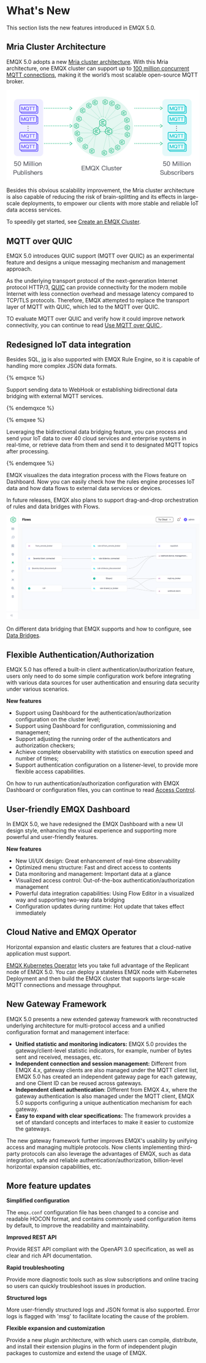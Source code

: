 # What's New

This section lists the new features introduced in EMQX 5.0.

## Mria Cluster Architecture

EMQX 5.0 adopts a new [Mria cluster architecture](./mria-introduction.md). With this Mria architecture, one EMQX cluster can support up to [100 million concurrent MQTT connections](https://www.emqx.com/en/blog/reaching-100m-mqtt-connections-with-emqx-5-0), making it the world’s most scalable open-source MQTT broker.

<img src="./assets/100m-benckmark.png" alt="100m-benckmark" style="zoom:50%;" />

Besides this obvious scalability improvement, the Mria cluster architecture is also capable of reducing the risk of brain-splitting and its effects in large-scale deployments, to empower our clients with more stable and reliable IoT data access services.

To speedily get started, see [Create an EMQX Cluster](../deploy/cluster/create-cluster.md).

## MQTT over QUIC

EMQX 5.0 introduces QUIC support (MQTT over QUIC) as an experimental feature and designs a unique messaging mechanism and management approach. 

As the underlying transport protocol of the next-generation Internet protocol HTTP/3,  [QUIC](https://datatracker.ietf.org/doc/html/rfc9000) can provide connectivity for the modern mobile Internet with less connection overhead and message latency compared to TCP/TLS protocols. Therefore, EMQX attempted to replace the transport layer of MQTT with QUIC, which led to the MQTT over QUIC.

TO evaluate MQTT over QUIC and verify how it could improve network connectivity, you can continue to read [Use MQTT over QUIC ](../mqtt-over-quic/getting-started.md).



## Redesigned IoT data integration

Besides SQL, [jq](https://stedolan.github.io/jq/) is also supported with EMQX Rule Engine, so it is capable of handling more complex JSON data formats.

{% emqxce %}

Support sending data to WebHook or establishing bidirectional data bridging with external MQTT services.

{% endemqxce %}

{% emqxee %}

Leveraging the bidirectional data bridging feature, you can process and send your IoT data to over 40 cloud services and enterprise systems in real-time, or retrieve data from them and send it to designated MQTT topics after processing.

{% endemqxee %}

EMQX visualizes the data integration process with the Flows feature on Dashboard. Now you can easily check how the rules engine processes IoT data and how data flows to external data services or devices.

In future releases, EMQX also plans to support drag-and-drop orchestration of rules and data bridges with Flows. 

![flow-editor](./assets/flow-editor.png)

On different data bridging that EMQX supports and how to configure, see [Data Bridges](../data-integration/data-bridges.md).

## Flexible Authentication/Authorization

EMQX 5.0 has offered a built-in client authentication/authorization feature, users only need to do some simple configuration work before integrating with various data sources for user authentication and ensuring data security under various scenarios. 

**New features**

- Support using Dashboard for the authentication/authorization configuration on the cluster level;
- Support using Dashboard for configuration, commissioning and management;
- Support adjusting the running order of the authenticators and authorization checkers;
- Achieve complete observability with statistics on execution speed and number of times;
- Support authentication configuration on a listener-level, to provide more flexible access capabilities.

On how to run authentication/authorization configuration with EMQX Dashboard or configuration files, you can continue to read [Access Control](../access-control/overview.md).

## User-friendly EMQX Dashboard

In EMQX 5.0, we have redesigned the EMQX Dashboard with a new UI design style, enhancing the visual experience and supporting more powerful and user-friendly features. 

**New features**

- New UI/UX design: Great enhancement of real-time observability
- Optimized menu structure: Fast and direct access to contents
- Data monitoring and management: Important data at a glance
- Visualized access control: Out-of-the-box authentication/authorization management
- Powerful data integration capabilities: Using Flow Editor in a visualized way and supporting two-way data bridging
- Configuration updates during runtime: Hot update that takes effect immediately

## Cloud Native and EMQX Operator

Horizontal expansion and elastic clusters are features that a cloud-native application must support.

[EMQX Kubernetes Operator](https://www.emqx.com/en/emqx-kubernetes-operator) lets you take full advantage of the Replicant node of EMQX 5.0. You can deploy a stateless EMQX node with Kubernetes Deployment and then build the EMQX cluster that supports large-scale MQTT connections and message throughput.

## New Gateway Framework

EMQX 5.0 presents a new extended gateway framework with reconstructed underlying architecture for multi-protocol access and a unified configuration format and management interface:

- **Unified statistic and monitoring indicators:** EMQX 5.0 provides the gateway/client-level statistic indicators, for example, number of bytes sent and received, messages, etc.
- **Independent connection and session management:** Different from EMQX 4.x, gateway clients are also managed under the MQTT client list, EMQX 5.0 has created an independent gateway page for each gateway, and one Client ID can be reused across gateways.
- **Independent client authentication**: Different from EMQX 4.x, where the gateway authentication is also managed under the MQTT client, EMQX 5.0 supports configuring a unique authentication mechanism for each gateway.
- **Easy to expand with clear specifications:** The framework provides a set of standard concepts and interfaces to make it easier to customize the gateways.

The new gateway framework further improves EMQX's usability by unifying access and managing multiple protocols. Now clients implementing third-party protocols can also leverage the advantages of EMQX, such as data integration, safe and reliable authentication/authorization, billion-level horizontal expansion capabilities, etc.

## **More feature updates**

**Simplified configuration**

The `emqx.conf` configuration file has been changed to a concise and readable HOCON format, and contains commonly used configuration items by default, to improve the readability and maintainability.

**Improved REST API**

Provide REST API compliant with the OpenAPI 3.0 specification, as well as clear and rich API documentation.

**Rapid troubleshooting**

Provide more diagnostic tools such as slow subscriptions and online tracing so users can quickly troubleshoot issues in production.

**Structured logs**

More user-friendly structured logs and JSON format is also supported. Error logs is flagged with 'msg' to facilitate locating the cause of the problem.

**Flexible expansion and customization**

Provide a new plugin architecture, with which users can compile, distribute, and install their extension plugins in the form of independent plugin packages to customize and extend the usage of EMQX.
